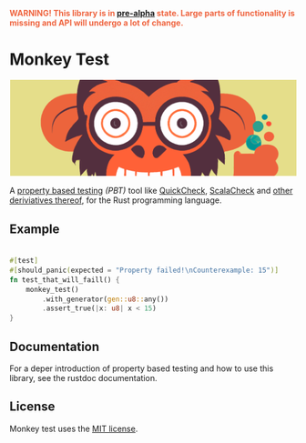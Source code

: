**<span style="color:#EF643F">WARNING! This library is in [pre-alpha] state.
Large parts of functionality is missing and API will undergo a lot of change.</span>**

[pre-alpha]: https://en.wikipedia.org/wiki/Software_release_life_cycle#Pre-alpha

# Monkey Test

![monkey test logo](assets/monkeytest-banner.png)

A [property based testing](https://en.wikipedia.org/wiki/Software_testing#Property_testing) *(PBT)* tool like [QuickCheck](https://github.com/nick8325/quickcheck), [ScalaCheck](https://scalacheck.org/) and [other deriviatives thereof](https://en.wikipedia.org/wiki/QuickCheck), for the Rust programming language.

## Example

```rust

#[test]
#[should_panic(expected = "Property failed!\nCounterexample: 15")]
fn test_that_will_faill() {
    monkey_test()
        .with_generator(gen::u8::any())
        .assert_true(|x: u8| x < 15)
}
```

## Documentation

For a deper introduction of property based testing and how to use this library, see the rustdoc documentation.

## License

Monkey test uses the [MIT license](LICENSE.txt).
